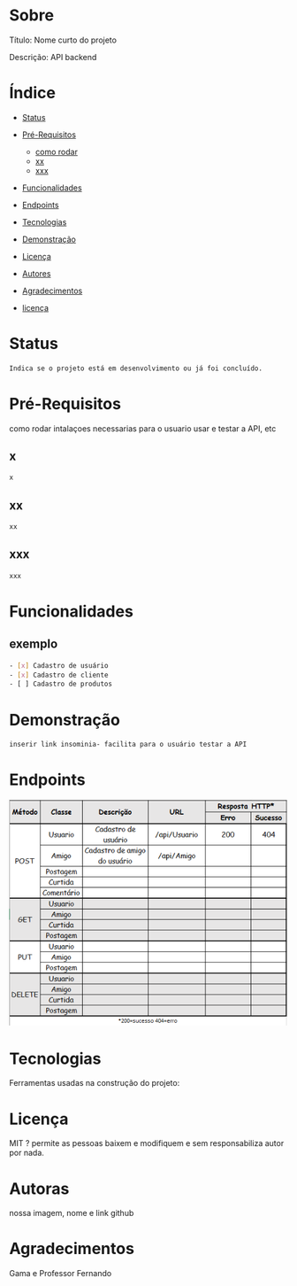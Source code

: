 Sobre
=========
Título: Nome curto do projeto

Descrição: API backend


Índice
=================

<!--ts-->
   * [Status](#Status)
    
   * [Pré-Requisitos](#pre-requisito)
      * [como rodar](#x)
      * [xx ](#xx)
      * [xxx](#xxx)
   * [Funcionalidades](#funcionalidades)
   * [Endpoints](#Endpoints)
   * [Tecnologias](#tecnologias)
   * [Demonstração](#demonstração)
   * [Licença](#licença)
   * [Autores](#autores)
   * [Agradecimentos](#agradecimentos)
   * [licença](#licenca)
<!--te-->


Status
============

```bash
Indica se o projeto está em desenvolvimento ou já foi concluído.

```

Pré-Requisitos
=====
como rodar
intalaçoes necessarias para o usuario usar e testar a API, etc


x
-----

```bash
x
```

xx
-----------

```bash
xx
```

xxx
-----------


```bash
xxx
```

Funcionalidades
=====

exemplo
-----

```bash
- [x] Cadastro de usuário
- [x] Cadastro de cliente
- [ ] Cadastro de produtos
```

Demonstração
=====

```bash
inserir link insominia- facilita para o usuário testar a API
```

Endpoints
==========

![resumo dos endpoints][1]

[1]: endpoints.png



Tecnologias
==========
Ferramentas usadas na construção do projeto:


Licença
==========
MIT ?  permite as pessoas baixem e modifiquem e sem responsabiliza autor por nada.


Autoras
==========
nossa imagem, nome e link github


Agradecimentos
==========
Gama e Professor Fernando